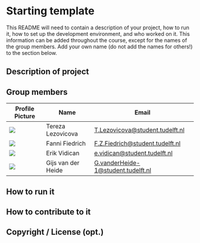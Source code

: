 # Starting template

This README will need to contain a description of your project, how to run it, how to set up the development environment, and who worked on it.
This information can be added throughout the course, except for the names of the group members.
Add your own name (do not add the names for others!) to the section below.

## Description of project

## Group members

| Profile Picture | Name | Email |
|---|---|---|
| ![](https://secure.gravatar.com/avatar/3796480911ecd39e102f58d55699bd8d?s=800&d=identicon) | Tereza Lezovicova  | T.Lezovicova@student.tudelft.nl |
| ![](https://secure.gravatar.com/avatar/18e4d996f5aada004ddf5ca2a622d4d3?s=50&d=identicon) | Fanni Fiedrich | F.Z.Fiedrich@student.tudelft.nl |
| ![](https://secure.gravatar.com/avatar/fc7eade843942b46dd32d9ef0ca47513?s=50&d=identicon) | Erik Vidican | e.vidican@student.tudelft.nl |
| ![](https://secure.gravatar.com/avatar/aba76dd21c94db2e217540e5f2d292c9?s=50&d=identicon) | Gijs van der Heide | G.vanderHeide-1@student.tudelft.nl |

<!-- Instructions (remove once assignment has been completed -->
<!-- - Add (only!) your own name to the table above (use Markdown formatting) -->
<!-- - Mention your *student* email address -->
<!-- - Preferably add a recognizable photo, otherwise add your GitLab photo -->
<!-- - (please make sure the photos have the same size) --> 

## How to run it

## How to contribute to it

## Copyright / License (opt.)

